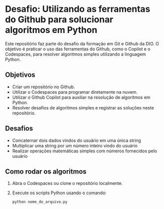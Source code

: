 # Desafio: Utilizando as ferramentas do Github para solucionar algoritmos em Python

Este repositório faz parte do desafio da formação em Git e Github da DIO. O objetivo é praticar o uso das ferramentas do Github, como o Copilot e o Codespaces, para resolver algoritmos simples utilizando a linguagem Python.

## Objetivos

- Criar um repositório no Github.
- Utilizar o Codespaces para programar diretamente na nuvem.
- Utilizar o Github Copilot para auxiliar na resolução de algoritmos em Python.
- Resolver desafios de algoritmos simples e registrar as soluções neste repositório.

## Desafios

- Concaternar dois dados vindos do usuário em uma única string
- Multiplicar uma string por um número inteiro vindo do usuário
- Realizar operações matemáticas simples com números fornecidos pelo usuário


## Como rodar os algoritmos

1. Abra o Codespaces ou clone o repositório localmente.
2. Execute os scripts Python usando o comando:

   ```sh
   python nome_do_arquivo.py